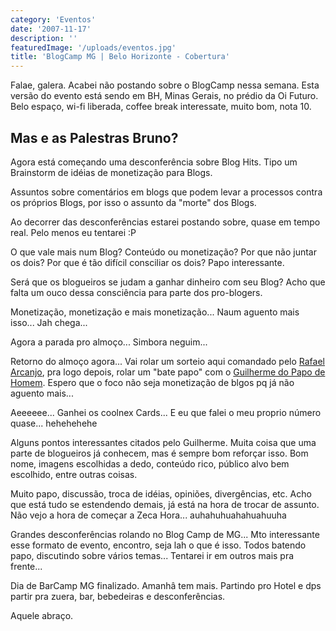 ```yaml
---
category: 'Eventos'
date: '2007-11-17'
description: ''
featuredImage: '/uploads/eventos.jpg'
title: 'BlogCamp MG | Belo Horizonte - Cobertura'
---
```


Falae, galera. Acabei não postando sobre o BlogCamp nessa semana. Esta versão do evento está sendo em BH, Minas Gerais, no prédio da Oi Futuro. Belo espaço, wi-fi liberada, coffee break interessate, muito bom, nota 10.

## Mas e as Palestras Bruno?

Agora está começando uma desconferência sobre Blog Hits. Tipo um Brainstorm de idéias de monetização para Blogs.

Assuntos sobre comentários em blogs que podem levar a processos contra os próprios Blogs, por isso o assunto da "morte" dos Blogs.

Ao decorrer das desconferências estarei postando sobre, quase em tempo real. Pelo menos eu tentarei :P

O que vale mais num Blog? Conteúdo ou monetização? Por que não juntar os dois? Por que é tão difícil consciliar os dois? Papo interessante.

Será que os blogueiros se judam a ganhar dinheiro com seu Blog? Acho que falta um ouco dessa consciência para parte dos pro-blogers.

Monetização, monetização e mais monetização... Naum aguento mais isso... Jah chega...

Agora a parada pro almoço... Simbora neguim...

Retorno do almoço agora... Vai rolar um sorteio aqui comandado pelo [Rafael Arcanjo](http://arcanjo.org/), pra logo depois, rolar um "bate papo" com o [Guilherme do Papo de Homem](http://www.papodehomem.com.br). Espero que o foco não seja monetização de blgos pq já não aguento mais...

Aeeeeee... Ganhei os coolnex Cards... E eu que falei o meu proprio número quase... hehehehehe

Alguns pontos interessantes citados pelo Guilherme. Muita coisa que uma parte de blogueiros já conhecem, mas é sempre bom reforçar isso. Bom nome, imagens escolhidas a dedo, conteúdo rico, público alvo bem escolhido, entre outras coisas.

Muito papo, discussão, troca de idéias, opiniões, divergências, etc. Acho que está tudo se estendendo demais, já está na hora de trocar de assunto. Não vejo a hora de começar a Zeca Hora... auhahuhuahahuahuuha

Grandes desconferências rolando no Blog Camp de MG... Mto interessante esse formato de evento, encontro, seja lah o que é isso. Todos batendo papo, discutindo sobre vários temas... Tentarei ir em outros mais pra frente...

Dia de BarCamp MG finalizado. Amanhâ tem mais. Partindo pro Hotel e dps partir pra zuera, bar, bebedeiras e desconferências.

Aquele abraço.
